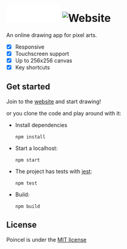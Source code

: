  # [<img src="./src/public/logo.png" title="Poincel" alt="Poincel" style="width: 140px; background: #1f1f1f;"/>](https://poinxel.netlify.app/) ![Website](https://img.shields.io/website?down_color=%23bd1206&down_message=Down&label=Online&style=plastic&up_color=%2339d600&up_message=Up&url=https%3A%2F%2Fpoinxel.netlify.app%2F)

An online drawing app for pixel arts.

- [x] Responsive 
- [x] Touchscreen support
- [x] Up to 256x256 canvas
- [x] Key shortcuts

## Get started

Join to the [website](https://poinxel.netlify.app) and start drawing! 

or you clone the code and play around with it:

* Install dependencies
  ``` 
  npm install
  ```

* Start a localhost: 
  ```
  npm start
  ```
* The project has tests with [jest](https://github.com/facebook/jest): 
  ```
  npm test
  ```
* Build: 
  ```
  npm build
  ```

## License

Poincel is under the [MIT license](./LICENSE)